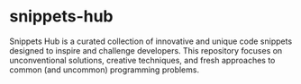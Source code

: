 # snippets-hub
Snippets Hub is a curated collection of innovative and unique code snippets designed to inspire and challenge developers. This repository focuses on unconventional solutions, creative techniques, and fresh approaches to common (and uncommon) programming problems.
